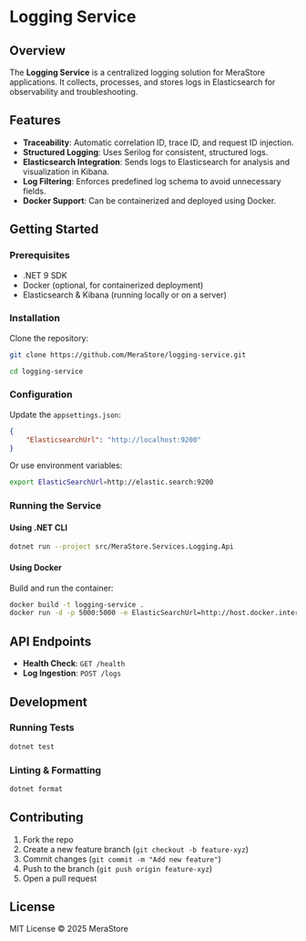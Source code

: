 # Logging Service

## Overview
The **Logging Service** is a centralized logging solution for MeraStore applications. It collects, processes, and stores logs in Elasticsearch for observability and troubleshooting.

## Features
- **Traceability**: Automatic correlation ID, trace ID, and request ID injection.
- **Structured Logging**: Uses Serilog for consistent, structured logs.
- **Elasticsearch Integration**: Sends logs to Elasticsearch for analysis and visualization in Kibana.
- **Log Filtering**: Enforces predefined log schema to avoid unnecessary fields.
- **Docker Support**: Can be containerized and deployed using Docker.

## Getting Started

### Prerequisites
- .NET 9 SDK
- Docker (optional, for containerized deployment)
- Elasticsearch & Kibana (running locally or on a server)

### Installation
Clone the repository:
```sh
git clone https://github.com/MeraStore/logging-service.git

cd logging-service
```

### Configuration
Update the `appsettings.json`:
```json
{
    "ElasticsearchUrl": "http://localhost:9200"
}
```

Or use environment variables:
```sh
export ElasticSearchUrl=http://elastic.search:9200
```

### Running the Service
#### Using .NET CLI
```sh
dotnet run --project src/MeraStore.Services.Logging.Api
```

#### Using Docker
Build and run the container:
```sh
docker build -t logging-service .
docker run -d -p 5000:5000 -e ElasticSearchUrl=http://host.docker.internal:9200 logging-service
```

## API Endpoints
- **Health Check**: `GET /health`
- **Log Ingestion**: `POST /logs`

## Development
### Running Tests
```sh
dotnet test
```

### Linting & Formatting
```sh
dotnet format
```

## Contributing
1. Fork the repo
2. Create a new feature branch (`git checkout -b feature-xyz`)
3. Commit changes (`git commit -m "Add new feature"`)
4. Push to the branch (`git push origin feature-xyz`)
5. Open a pull request

## License
MIT License © 2025 MeraStore
